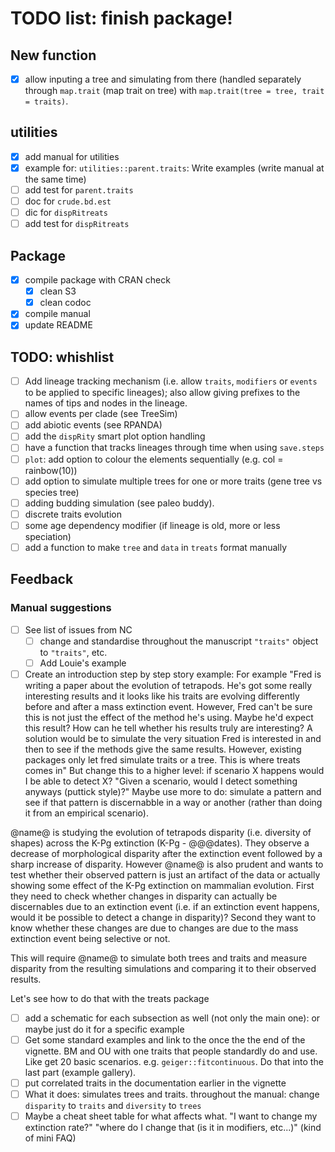 # TODO list: finish package!

## New function
 - [x] allow inputing a tree and simulating from there (handled separately through `map.trait` (map trait on tree) with `map.trait(tree = tree, trait = traits)`.



## utilities

 - [x] add manual for utilities
 - [x] example for: `utilities::parent.traits`: Write examples (write manual at the same time)
 - [ ] add test for `parent.traits`
 - [ ] doc for `crude.bd.est`
 - [ ] dic for `dispRitreats`
 - [ ] add test for `dispRitreats`

## Package

 - [x] compile package with CRAN check
    - [x] clean S3
    - [x] clean codoc
 - [x] compile manual
 - [x] update README

## TODO: whishlist
 - [ ] Add lineage tracking mechanism (i.e. allow `traits`, `modifiers` or `events` to be applied to specific lineages); also allow giving prefixes to the names of tips and nodes in the lineage.
 - [ ] allow events per clade (see TreeSim)
 - [ ] add abiotic events (see RPANDA)
 - [ ] add the `dispRity` smart plot option handling
 - [ ] have a function that tracks lineages through time when using `save.steps`
 - [ ] `plot`: add option to colour the elements sequentially (e.g. col = rainbow(10))
 - [ ] add option to simulate multiple trees for one or more traits (gene tree vs species tree)
 - [ ] adding budding simulation (see paleo buddy).
 - [ ] discrete traits evolution
 - [ ] some age dependency modifier (if lineage is old, more or less speciation)
 - [ ] add a function to make `tree` and `data` in `treats` format manually

## Feedback

### Manual suggestions
 - [ ] See list of issues from NC
    - [ ] change and standardise throughout the manuscript `"traits"` object to `"traits"`, etc.
    - [ ] Add Louie's example
 - [ ] Create an introduction step by step story example: For example "Fred is writing a paper about the evolution of tetrapods. He's got some really interesting results and it looks like his traits are evolving differently before and after a mass extinction event. However, Fred can't be sure this is not just the effect of the method he's using. Maybe he'd expect this result? How can he tell whether his results truly are interesting? A solution would be to simulate the very situation Fred is interested in and then to see if the methods give the same results. However, existing packages only let fred simulate traits or a tree. This is where treats comes in" But change this to a higher level: if scenario X happens would I be able to detect X? "Given a scenario, would I detect something anyways (puttick style)?" Maybe use more to do: simulate a pattern and see if that pattern is discernabble in a way or another (rather than doing it from an empirical scenario).

@name@ is studying the evolution of tetrapods disparity (i.e. diversity of shapes) across the K-Pg extinction (K-Pg - @@@dates).
They observe a decrease of morphological disparity after the extinction event followed by a sharp increase of disparity.
However @name@ is also prudent and wants to test whether their observed pattern is just an artifact of the data or actually showing some effect of the K-Pg extinction on mammalian evolution.
First they need to check whether changes in disparity can actually be discernables due to an extinction event (i.e. if an extinction event happens, would it be possible to detect a change in disparity)?
Second they want to know whether these changes are due to changes are due to the mass extinction event being selective or not.

This will require @name@ to simulate both trees and traits and measure disparity from the resulting simulations and comparing it to their observed results.

Let's see how to do that with the treats package


 - [ ] add a schematic for each subsection as well (not only the main one): or maybe just do it for a specific example
 - [ ] Get some standard examples and link to the once the the end of the vignette. BM and OU with one traits that people standardly do and use. Like get 20 basic scenarios. e.g. `geiger::fitcontinuous`. Do that into the last part (example gallery).
 - [ ] put correlated traits in the documentation earlier in the vignette
 - [ ] What it does: simulates trees and traits. throughout the manual: change `disparity` to `traits` and `diversity` to `trees` 
 - [ ] Maybe a cheat sheet table for what affects what. "I want to change my extinction rate?" "where do I change that (is it in modifiers, etc...)" (kind of mini FAQ)